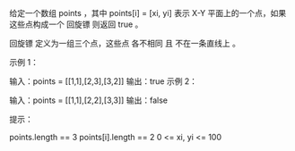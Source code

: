 给定一个数组 points ，其中 points[i] = [xi, yi] 表示 X-Y 平面上的一个点，如果这些点构成一个 回旋镖 则返回 true 。

回旋镖 定义为一组三个点，这些点 各不相同 且 不在一条直线上 。

示例 1：

输入：points = [[1,1],[2,3],[3,2]]
输出：true
示例 2：

输入：points = [[1,1],[2,2],[3,3]]
输出：false

提示：

points.length == 3
points[i].length == 2
0 <= xi, yi <= 100

